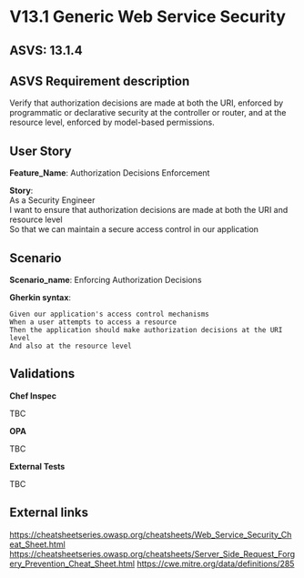 # V13.1 Generic Web Service Security

## ASVS: 13.1.4

## ASVS Requirement description

Verify that authorization decisions are made at both the URI,
enforced by programmatic or declarative security at the controller
or router, and at the resource level, enforced by model-based
permissions.

## User Story

**Feature_Name**: Authorization Decisions Enforcement

**Story**:\
As a Security Engineer\
I want to ensure that authorization decisions are made at both the URI and resource level\
So that we can maintain a secure access control in our application

## Scenario

**Scenario_name**: Enforcing Authorization Decisions

**Gherkin syntax**:

```gherkin
Given our application's access control mechanisms
When a user attempts to access a resource
Then the application should make authorization decisions at the URI level
And also at the resource level
```

## Validations

**Chef Inspec**

TBC

**OPA**

TBC

**External Tests**

TBC

## External links

<https://cheatsheetseries.owasp.org/cheatsheets/Web_Service_Security_Cheat_Sheet.html>
<https://cheatsheetseries.owasp.org/cheatsheets/Server_Side_Request_Forgery_Prevention_Cheat_Sheet.html>
<https://cwe.mitre.org/data/definitions/285>
